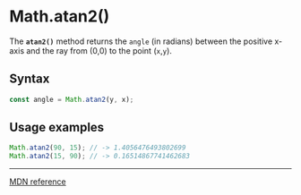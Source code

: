# Math.atan2()

The **`atan2()`** method returns the `angle` (in radians) between the positive x-axis and the ray from (0,0) to the point (`x`,`y`).

## Syntax

```js
const angle = Math.atan2(y, x);
```

## Usage examples

```js
Math.atan2(90, 15); // -> 1.4056476493802699
Math.atan2(15, 90); // -> 0.16514867741462683
```

---

[MDN reference](https://developer.mozilla.org/en-US/docs/Web/JavaScript/Reference/Global_Objects/Math/atan2)
